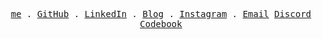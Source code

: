 <p align="center">
  <samp>
    <a href="https://onkarsathe.is-a.dev/">me</a> .
    <a href="https://github.com/onkarsathe007">GitHub</a> .
    <a href="https://www.linkedin.com/in/onkar-sathe-141257231/">LinkedIn</a> .
    <a href="https://medium.com/@onkarsathe96k">Blog</a> .
    <a href="https://www.instagram.com/theonkarsathe/">Instagram</a> .
    <a href="mailto:onkarsathe96k@gmail.com">Email</a>
    <a href="https://discord.com/users/onkarsathe">Discord</a>
    <a href="https://github.com/onkars-codebook">Codebook</a>
  </samp>
</p>
